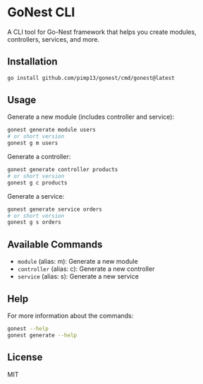 # GoNest CLI

A CLI tool for Go-Nest framework that helps you create modules, controllers, services, and more.

## Installation

```bash
go install github.com/pimp13/gonest/cmd/gonest@latest
```

## Usage

Generate a new module (includes controller and service):
```bash
gonest generate module users
# or short version
gonest g m users
```

Generate a controller:
```bash
gonest generate controller products
# or short version
gonest g c products
```

Generate a service:
```bash
gonest generate service orders
# or short version
gonest g s orders
```

## Available Commands

- `module` (alias: m): Generate a new module
- `controller` (alias: c): Generate a new controller
- `service` (alias: s): Generate a new service

## Help

For more information about the commands:
```bash
gonest --help
gonest generate --help
```

## License

MIT